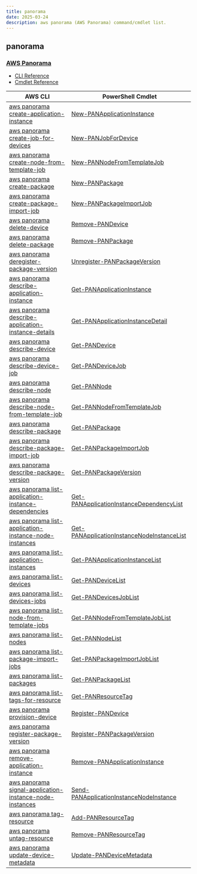```yaml
---
title: panorama
date: 2025-03-24
description: aws panorama (AWS Panorama) command/cmdlet list.
---
```


## panorama

### [AWS Panorama](https://aws.amazon.com/panorama/)

* [CLI Reference](https://awscli.amazonaws.com/v2/documentation/api/latest/reference/panorama/index.html)
* [Cmdlet Reference](https://docs.aws.amazon.com/powershell/latest/reference/items/Panorama_cmdlets.html)

|AWS CLI|PowerShell Cmdlet|
|----|----|
|[aws panorama create-application-instance](https://awscli.amazonaws.com/v2/documentation/api/latest/reference/panorama/create-application-instance.html)|[New-PANApplicationInstance](https://docs.aws.amazon.com/powershell/latest/reference/items/New-PANApplicationInstance.html)|
|[aws panorama create-job-for-devices](https://awscli.amazonaws.com/v2/documentation/api/latest/reference/panorama/create-job-for-devices.html)|[New-PANJobForDevice](https://docs.aws.amazon.com/powershell/latest/reference/items/New-PANJobForDevice.html)|
|[aws panorama create-node-from-template-job](https://awscli.amazonaws.com/v2/documentation/api/latest/reference/panorama/create-node-from-template-job.html)|[New-PANNodeFromTemplateJob](https://docs.aws.amazon.com/powershell/latest/reference/items/New-PANNodeFromTemplateJob.html)|
|[aws panorama create-package](https://awscli.amazonaws.com/v2/documentation/api/latest/reference/panorama/create-package.html)|[New-PANPackage](https://docs.aws.amazon.com/powershell/latest/reference/items/New-PANPackage.html)|
|[aws panorama create-package-import-job](https://awscli.amazonaws.com/v2/documentation/api/latest/reference/panorama/create-package-import-job.html)|[New-PANPackageImportJob](https://docs.aws.amazon.com/powershell/latest/reference/items/New-PANPackageImportJob.html)|
|[aws panorama delete-device](https://awscli.amazonaws.com/v2/documentation/api/latest/reference/panorama/delete-device.html)|[Remove-PANDevice](https://docs.aws.amazon.com/powershell/latest/reference/items/Remove-PANDevice.html)|
|[aws panorama delete-package](https://awscli.amazonaws.com/v2/documentation/api/latest/reference/panorama/delete-package.html)|[Remove-PANPackage](https://docs.aws.amazon.com/powershell/latest/reference/items/Remove-PANPackage.html)|
|[aws panorama deregister-package-version](https://awscli.amazonaws.com/v2/documentation/api/latest/reference/panorama/deregister-package-version.html)|[Unregister-PANPackageVersion](https://docs.aws.amazon.com/powershell/latest/reference/items/Unregister-PANPackageVersion.html)|
|[aws panorama describe-application-instance](https://awscli.amazonaws.com/v2/documentation/api/latest/reference/panorama/describe-application-instance.html)|[Get-PANApplicationInstance](https://docs.aws.amazon.com/powershell/latest/reference/items/Get-PANApplicationInstance.html)|
|[aws panorama describe-application-instance-details](https://awscli.amazonaws.com/v2/documentation/api/latest/reference/panorama/describe-application-instance-details.html)|[Get-PANApplicationInstanceDetail](https://docs.aws.amazon.com/powershell/latest/reference/items/Get-PANApplicationInstanceDetail.html)|
|[aws panorama describe-device](https://awscli.amazonaws.com/v2/documentation/api/latest/reference/panorama/describe-device.html)|[Get-PANDevice](https://docs.aws.amazon.com/powershell/latest/reference/items/Get-PANDevice.html)|
|[aws panorama describe-device-job](https://awscli.amazonaws.com/v2/documentation/api/latest/reference/panorama/describe-device-job.html)|[Get-PANDeviceJob](https://docs.aws.amazon.com/powershell/latest/reference/items/Get-PANDeviceJob.html)|
|[aws panorama describe-node](https://awscli.amazonaws.com/v2/documentation/api/latest/reference/panorama/describe-node.html)|[Get-PANNode](https://docs.aws.amazon.com/powershell/latest/reference/items/Get-PANNode.html)|
|[aws panorama describe-node-from-template-job](https://awscli.amazonaws.com/v2/documentation/api/latest/reference/panorama/describe-node-from-template-job.html)|[Get-PANNodeFromTemplateJob](https://docs.aws.amazon.com/powershell/latest/reference/items/Get-PANNodeFromTemplateJob.html)|
|[aws panorama describe-package](https://awscli.amazonaws.com/v2/documentation/api/latest/reference/panorama/describe-package.html)|[Get-PANPackage](https://docs.aws.amazon.com/powershell/latest/reference/items/Get-PANPackage.html)|
|[aws panorama describe-package-import-job](https://awscli.amazonaws.com/v2/documentation/api/latest/reference/panorama/describe-package-import-job.html)|[Get-PANPackageImportJob](https://docs.aws.amazon.com/powershell/latest/reference/items/Get-PANPackageImportJob.html)|
|[aws panorama describe-package-version](https://awscli.amazonaws.com/v2/documentation/api/latest/reference/panorama/describe-package-version.html)|[Get-PANPackageVersion](https://docs.aws.amazon.com/powershell/latest/reference/items/Get-PANPackageVersion.html)|
|[aws panorama list-application-instance-dependencies](https://awscli.amazonaws.com/v2/documentation/api/latest/reference/panorama/list-application-instance-dependencies.html)|[Get-PANApplicationInstanceDependencyList](https://docs.aws.amazon.com/powershell/latest/reference/items/Get-PANApplicationInstanceDependencyList.html)|
|[aws panorama list-application-instance-node-instances](https://awscli.amazonaws.com/v2/documentation/api/latest/reference/panorama/list-application-instance-node-instances.html)|[Get-PANApplicationInstanceNodeInstanceList](https://docs.aws.amazon.com/powershell/latest/reference/items/Get-PANApplicationInstanceNodeInstanceList.html)|
|[aws panorama list-application-instances](https://awscli.amazonaws.com/v2/documentation/api/latest/reference/panorama/list-application-instances.html)|[Get-PANApplicationInstanceList](https://docs.aws.amazon.com/powershell/latest/reference/items/Get-PANApplicationInstanceList.html)|
|[aws panorama list-devices](https://awscli.amazonaws.com/v2/documentation/api/latest/reference/panorama/list-devices.html)|[Get-PANDeviceList](https://docs.aws.amazon.com/powershell/latest/reference/items/Get-PANDeviceList.html)|
|[aws panorama list-devices-jobs](https://awscli.amazonaws.com/v2/documentation/api/latest/reference/panorama/list-devices-jobs.html)|[Get-PANDevicesJobList](https://docs.aws.amazon.com/powershell/latest/reference/items/Get-PANDevicesJobList.html)|
|[aws panorama list-node-from-template-jobs](https://awscli.amazonaws.com/v2/documentation/api/latest/reference/panorama/list-node-from-template-jobs.html)|[Get-PANNodeFromTemplateJobList](https://docs.aws.amazon.com/powershell/latest/reference/items/Get-PANNodeFromTemplateJobList.html)|
|[aws panorama list-nodes](https://awscli.amazonaws.com/v2/documentation/api/latest/reference/panorama/list-nodes.html)|[Get-PANNodeList](https://docs.aws.amazon.com/powershell/latest/reference/items/Get-PANNodeList.html)|
|[aws panorama list-package-import-jobs](https://awscli.amazonaws.com/v2/documentation/api/latest/reference/panorama/list-package-import-jobs.html)|[Get-PANPackageImportJobList](https://docs.aws.amazon.com/powershell/latest/reference/items/Get-PANPackageImportJobList.html)|
|[aws panorama list-packages](https://awscli.amazonaws.com/v2/documentation/api/latest/reference/panorama/list-packages.html)|[Get-PANPackageList](https://docs.aws.amazon.com/powershell/latest/reference/items/Get-PANPackageList.html)|
|[aws panorama list-tags-for-resource](https://awscli.amazonaws.com/v2/documentation/api/latest/reference/panorama/list-tags-for-resource.html)|[Get-PANResourceTag](https://docs.aws.amazon.com/powershell/latest/reference/items/Get-PANResourceTag.html)|
|[aws panorama provision-device](https://awscli.amazonaws.com/v2/documentation/api/latest/reference/panorama/provision-device.html)|[Register-PANDevice](https://docs.aws.amazon.com/powershell/latest/reference/items/Register-PANDevice.html)|
|[aws panorama register-package-version](https://awscli.amazonaws.com/v2/documentation/api/latest/reference/panorama/register-package-version.html)|[Register-PANPackageVersion](https://docs.aws.amazon.com/powershell/latest/reference/items/Register-PANPackageVersion.html)|
|[aws panorama remove-application-instance](https://awscli.amazonaws.com/v2/documentation/api/latest/reference/panorama/remove-application-instance.html)|[Remove-PANApplicationInstance](https://docs.aws.amazon.com/powershell/latest/reference/items/Remove-PANApplicationInstance.html)|
|[aws panorama signal-application-instance-node-instances](https://awscli.amazonaws.com/v2/documentation/api/latest/reference/panorama/signal-application-instance-node-instances.html)|[Send-PANApplicationInstanceNodeInstance](https://docs.aws.amazon.com/powershell/latest/reference/items/Send-PANApplicationInstanceNodeInstance.html)|
|[aws panorama tag-resource](https://awscli.amazonaws.com/v2/documentation/api/latest/reference/panorama/tag-resource.html)|[Add-PANResourceTag](https://docs.aws.amazon.com/powershell/latest/reference/items/Add-PANResourceTag.html)|
|[aws panorama untag-resource](https://awscli.amazonaws.com/v2/documentation/api/latest/reference/panorama/untag-resource.html)|[Remove-PANResourceTag](https://docs.aws.amazon.com/powershell/latest/reference/items/Remove-PANResourceTag.html)|
|[aws panorama update-device-metadata](https://awscli.amazonaws.com/v2/documentation/api/latest/reference/panorama/update-device-metadata.html)|[Update-PANDeviceMetadata](https://docs.aws.amazon.com/powershell/latest/reference/items/Update-PANDeviceMetadata.html)|

